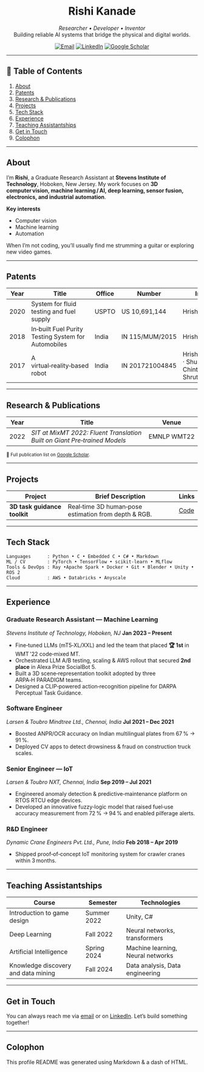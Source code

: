 <!-- ——— HEADER ——— -->

<h1 align="center">Rishi Kanade</h1>
<p align="center"><em>Researcher • Developer • Inventor</em><br>Building reliable AI systems that bridge the physical and digital worlds.</p>

<!-- Social / contact buttons -->

<p align="center">
  <a href="mailto:rishikanade@outlook.com"><img src="https://img.shields.io/badge/Email-rishikanade@outlook.com-informational?style=flat-square&logo=gmail" alt="Email"></a>
  <a href="https://www.linkedin.com/in/rishi-kanade-43723399/"><img src="https://img.shields.io/badge/LinkedIn-Rishi--Kanade-0A66C2?style=flat-square&logo=linkedin" alt="LinkedIn"></a>
  <a href="https://scholar.google.com/citations?user=Xm7WY4QAAAAJ&hl=en"><img src="https://img.shields.io/badge/Google_Scholar-Profile-4285F4?style=flat-square&logo=googlescholar" alt="Google Scholar"></a>
</p>

---

## 📂 Table of Contents

1. [About](#about)
2. [Patents](#patents)
3. [Research & Publications](#research--publications)
4. [Projects](#projects)
5. [Tech Stack](#tech-stack)
6. [Experience](#experience)
7. [Teaching Assistantships](#teaching-assistantships)
8. [Get in Touch](#get-in-touch)
9. [Colophon](#colophon)

---

## About

I’m **Rishi**, a Graduate Research Assistant at **Stevens Institute of Technology**, Hoboken, New Jersey. My work focuses on **3D computer vision, machine learning / AI, deep learning, sensor fusion, electronics, and industrial automation**.

**Key interests**

* Computer vision
* Machine learning
* Automation

When I’m not coding, you’ll usually find me strumming a guitar or exploring new video games.

---

## Patents

| Year | Title                                               | Office | Number          | Inventors                                                      |
| ---- | --------------------------------------------------- | ------ | --------------- | -------------------------------------------------------------- |
| 2020 | System for fluid testing and fuel supply            | USPTO  | US 10,691,144   | Hrishikesh Kanade                                              |
| 2018 | In‑built Fuel Purity Testing System for Automobiles | India  | IN 115/MUM/2015 | Hrishikesh Kanade                                              |
| 2017 | A virtual‑reality‑based robot                       | India  | IN 201721004845 | Hrishikesh Kanade · Shubham Kale · Chintan Shah · Shruti Danve |

---

## Research & Publications

| Year | Title                                                                     | Venue       |
| ---- | ------------------------------------------------------------------------- | ----------- |
| 2022 | *SIT at MixMT 2022: Fluent Translation Built on Giant Pre‑trained Models* | EMNLP WMT22 |

<sub>📒 Full publication list on <a href="https://scholar.google.com/citations?user=Xm7WY4QAAAAJ">Google Scholar</a>.</sub>

---

## Projects

| Project           | Brief Description                                    | Links                                                                         |
| ----------------- | ---------------------------------------------------- | ----------------------------------------------------------------------------- |
| **3D task guidance toolkit** | Real‑time 3D human‑pose estimation from depth & RGB. | [Code](https://github.com/rishik18/3D_task_guidance_and_scene_representation) |

---

## Tech Stack

```text
Languages      : Python • C • Embedded C • C# • Markdown
ML / CV        : PyTorch • TensorFlow • scikit‑learn • MLflow
Tools & DevOps : Ray •Apache Spark • Docker • Git • Blender • Unity • ROS 2
Cloud          : AWS • Databricks • Anyscale
```

---

## Experience

### Graduate Research Assistant — Machine Learning

*Stevens Institute of Technology, Hoboken, NJ*
**Jan 2023 – Present**

* Fine‑tuned LLMs (mT5‑XL/XXL) and led the team that placed **🏆 1st** in WMT '22 code‑mixed MT.
* Orchestrated LLM A/B testing, scaling & AWS rollout that secured **2nd place** in Alexa Prize SocialBot 5.
* Built a 3D scene‑representation toolkit adopted by three ARPA‑H PARADIGM teams.
* Designed a CLIP‑powered action‑recognition pipeline for DARPA Perceptual Task Guidance.

### Software Engineer

*Larsen & Toubro Mindtree Ltd., Chennai, India*
**Jul 2021 – Dec 2021**

* Boosted ANPR/OCR accuracy on Indian multilingual plates from 67 % → 91 %.
* Deployed CV apps to detect drowsiness & fraud on construction truck scales.

### Senior Engineer — IoT

*Larsen & Toubro NXT, Chennai, India*
**Sep 2019 – Jul 2021**

* Engineered anomaly detection & predictive‑maintenance platform on RTOS RTCU edge devices.
* Developed an innovative fuzzy‑logic model that raised fuel‑use accuracy measurement from 72 % → 94 % and enabled pilferage alerts.

### R\&D Engineer

*Dynamic Crane Engineers Pvt. Ltd., Pune, India*
**Feb 2018 – Apr 2019**

* Shipped proof‑of‑concept IoT monitoring system for crawler cranes within 3 months.

---

## Teaching Assistantships

| Course            | Semester                                    | Technologies                                                                         |
| ----------------- | ---------------------------------------------------- | ----------------------------------------------------------------------------- |
| Introduction to game design | Summer 2022 | Unity, C# |
| Deep Learning | Fall 2022 | Neural networks, transformers|
| Artificial Intelligence | Spring 2024 | Machine learning, Neural networks |
| Knowledge discovery and data mining | Fall 2024 | Data analysis, Data engineering|

---

## Get in Touch

You can always reach me via [email](mailto:hkanade@stevens.edu) or on [LinkedIn](https://www.linkedin.com/in/rishi-kanade-43723399). Let’s build something together!

---

## Colophon

This profile README was generated using Markdown & a dash of HTML.
